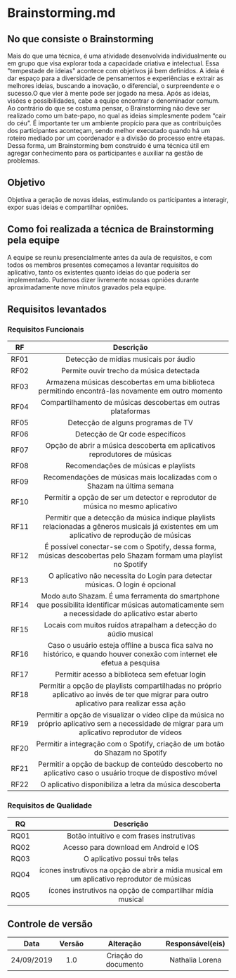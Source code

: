 # Brainstorming.md

## No que consiste o Brainstorming

Mais do que uma técnica, é uma atividade desenvolvida individualmente ou em grupo que visa explorar toda a capacidade criativa e intelectual. Essa "tempestade de ideias" acontece com objetivos já bem definidos.
A ideia é dar espaço para a diversidade de pensamentos e experiências e extrair as melhores ideias, buscando a inovação, o diferencial, o surpreendente e o sucesso.O que vier à mente pode ser jogado na mesa. Após as ideias, visões e possibilidades, cabe a equipe encontrar o denominador comum. Ao contrário do que se costuma pensar, o Brainstorming não deve ser realizado como um bate-papo, no qual as ideias simplesmente podem “cair do céu”. É importante ter um ambiente propício para que as contribuições dos participantes aconteçam, sendo melhor executado quando há um roteiro mediado por um coordenador e a divisão do processo entre etapas. Dessa forma, um Brainstorming bem construído é uma técnica útil em agregar conhecimento para os participantes e auxiliar na gestão de problemas.


## Objetivo

Objetiva a geração de novas ideias, estimulando os participantes a interagir, expor suas ideias e compartilhar opniões.

## Como foi realizada a técnica de Brainstorming pela equipe

A equipe se reuniu presencialmente antes da aula de requisitos, e com todos os membros presentes começamos a levantar requisitos do aplicativo, tanto os existentes quanto ideias do que poderia ser implementado. Pudemos dizer livremente nossas opniões durante aproximadamente nove minutos gravados pela equipe.


## Requisitos levantados
### Requisitos Funcionais

| RF  | Descrição |
|:---:|:---------:|
|RF01 |Detecção de mídias musicais por áudio|
|RF02 |Permite ouvir trecho da música detectada|
|RF03 |Armazena músicas descobertas em uma biblioteca permitindo encontrá-las novamente em outro momento|
|RF04 |Compartilhamento de músicas descobertas em outras plataformas|
|RF05 |Detecção de alguns programas de TV|
|RF06 |Detecção de Qr code especifícos|
|RF07 |Opção de abrir a música descoberta em aplicativos reprodutores de músicas|
|RF08 |Recomendações de músicas e playlists|
|RF09 |Recomendações de músicas mais localizadas com o Shazam na última semana|
|RF10 |Permitir a opção de ser um detector e reprodutor de música no mesmo aplicativo|
|RF11 |Permitir que a detecção da música indique playlists relacionadas a gêneros musicais já existentes em um aplicativo de reprodução de músicas|
|RF12 |É possível conectar-se com o Spotify, dessa forma, músicas descobertas pelo Shazam formam uma playlist no Spotify|
|RF13 |O aplicativo não necessita do Login para detectar músicas. O login é opcional|
|RF14 |Modo auto Shazam. É uma ferramenta do smartphone que possibilita identificar músicas automaticamente sem a necessidade do aplicativo estar aberto|
|RF15 |Locais com muitos ruídos atrapalham a detecção do aúdio musical|
|RF16 |Caso o usuário esteja offline a busca fica salva no histórico, e quando houver conexão com internet ele efetua a pesquisa|
|RF17 |Permitir acesso a biblioteca sem efetuar login|
|RF18 |Permitir a opção de playlists compartilhadas no próprio aplicativo ao invés de ter que migrar para outro aplicativo para realizar essa ação|
|RF19 |Permitir a opção de visualizar o vídeo clipe da música no próprio aplicativo sem a necessidade de migrar para um aplicativo reprodutor de vídeos|
|RF20 |Permitir a integração com o Spotify, criação de um botão do Shazam no Spotify|
|RF21 |Permitir a opção de backup de conteúdo descoberto no aplicativo caso o usuário troque de dispostivo móvel|
|RF22 |O aplicativo disponibiliza a letra da música descoberta|



### Requisitos de Qualidade

|RQ|Descrição|
|:---:|:---: |
|RQ01 |Botão intuitivo e com frases instrutivas|
|RQ02 |Acesso para download em Android e IOS|
|RQ03 |O aplicativo possui três telas|
|RQ04 |ícones instrutivos na opção  de abrir a mídia musical em um aplicativo reprodutor de músicas|
|RQ05|ícones instrutivos na opção  de compartilhar mídia musical|


## Controle de versão

|Data|Versão|Alteração|Responsável(eis)|
|:--:|:----:|:-------:|:---:|
| 24/09/2019 | 1.0 | Criação do documento | Nathalia Lorena |